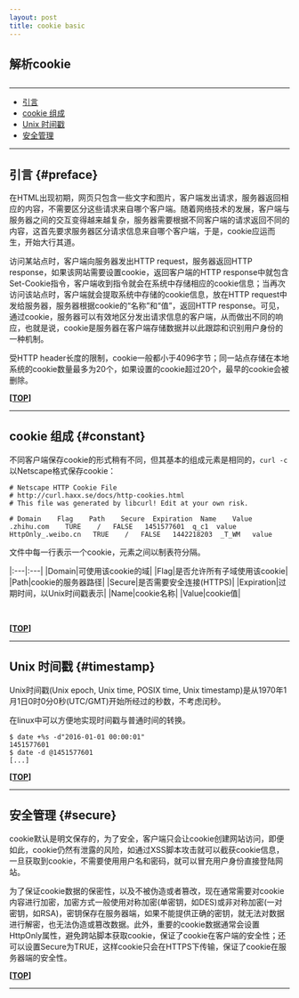 ```yaml
---
layout: post
title: cookie basic
---
```

## 解析cookie

<h2 id="top"></h2>

***

*   [引言](#preface)
*   [cookie 组成](#constant)
*   [Unix 时间戳](#timestamp)
*   [安全管理](#secure)

***

## 引言 {#preface}

在HTML出现初期，网页只包含一些文字和图片，客户端发出请求，服务器返回相应的内容，不需要区分这些请求来自哪个客户端。随着网络技术的发展，客户端与服务器之间的交互变得越来越复杂，服务器需要根据不同客户端的请求返回不同的内容，这首先要求服务器区分请求信息来自哪个客户端，于是，cookie应运而生，开始大行其道。

访问某站点时，客户端向服务器发出HTTP request，服务器返回HTTP response，如果该网站需要设置cookie，返回客户端的HTTP response中就包含Set-Cookie指令，客户端收到指令就会在系统中存储相应的cookie信息；当再次访问该站点时，客户端就会提取系统中存储的cookie信息，放在HTTP request中发给服务器，服务器根据cookie的“名称”和“值”，返回HTTP response。可见，通过cookie，服务器可以有效地区分发出请求信息的客户端，从而做出不同的响应，也就是说，cookie是服务器在客户端存储数据并以此跟踪和识别用户身份的一种机制。

受HTTP header长度的限制，cookie一般都小于4096字节；同一站点存储在本地系统的cookie数量最多为20个，如果设置的cookie超过20个，最早的cookie会被删除。

**[[TOP](#top)]**

***

## cookie 组成 {#constant}

不同客户端保存cookie的形式稍有不同，但其基本的组成元素是相同的，`curl -c`以Netscape格式保存cookie：

    # Netscape HTTP Cookie File
    # http://curl.haxx.se/docs/http-cookies.html
    # This file was generated by libcurl! Edit at your own risk.

    # Domain    Flag    Path    Secure  Expiration  Name    Value
    .zhihu.com    TURE    /   FALSE   1451577601  q_c1  value
    HttpOnly_.weibo.cn	 TRUE    /   FALSE   1442218203  _T_WM   value


文件中每一行表示一个cookie，元素之间以制表符分隔。

|:---|:---|
|Domain|可使用该cookie的域|
|Flag|是否允许所有子域使用该cookie|
|Path|cookie的服务器路径|
|Secure|是否需要安全连接(HTTPS)|
|Expiration|过期时间，以Unix时间戳表示|
|Name|cookie名称|
|Value|cookie值|

<br>

**[[TOP](#top)]**

***

## Unix 时间戳 {#timestamp}

Unix时间戳(Unix epoch, Unix time, POSIX time, Unix timestamp)是从1970年1月1日0时0分0秒(UTC/GMT)开始所经过的秒数，不考虑闰秒。

在linux中可以方便地实现时间戳与普通时间的转换。

    $ date +%s -d"2016-01-01 00:00:01"
    1451577601
    $ date -d @1451577601
    [...]
    
**[[TOP](#top)]**

***

## 安全管理 {#secure}

cookie默认是明文保存的，为了安全，客户端只会让cookie创建网站访问，即便如此，cookie仍然有泄露的风险，如通过XSS脚本攻击就可以截获cookie信息，一旦获取到cookie，不需要使用用户名和密码，就可以冒充用户身份直接登陆网站。

为了保证cookie数据的保密性，以及不被伪造或者篡改，现在通常需要对cookie内容进行加密，加密方式一般使用对称加密(单密钥，如DES)或非对称加密(一对密钥，如RSA)，密钥保存在服务器端，如果不能提供正确的密钥，就无法对数据进行解密，也无法伪造或篡改数据。此外，重要的cookie数据通常会设置HttpOnly属性，避免跨站脚本获取cookie，保证了cookie在客户端的安全性；还可以设置Secure为TRUE，这样cookie只会在HTTPS下传输，保证了cookie在服务器端的安全性。
    
**[[TOP](#top)]**

***
